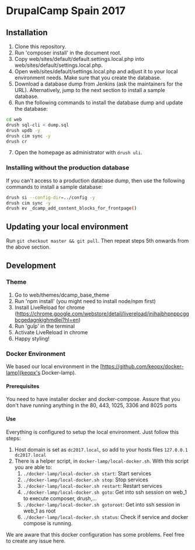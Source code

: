 # DrupalCamp Spain 2017

## Installation
1. Clone this repository.
2. Run 'composer install' in the document root.
3. Copy web/sites/default/default.settings.local.php into
   web/sites/default/settings.local.php.
4. Open web/sites/default/settings.local.php and adjust it
   to your local environment needs. Make sure that you create the database.
5. Download a database dump from Jenkins (ask the maintainers for the URL).
   Alternatively, jump to the next section to install a sample database.
6. Run the following commands to install the database dump and update the
   database:
```bash
cd web
drush sql-cli < dump.sql
drush updb -y
drush cim sync -y
drush cr
```
7. Open the homepage as administrator with `drush uli`.

### Installing without the production database
If you can't access to a production database dump, then use the following
commands to install a sample database:

```bash
drush si --config-dir=../config -y
drush cim sync -y
drush ev _dcamp_add_content_blocks_for_frontpage()
```

## Updating your local environment
Run `git checkout master && git pull`. Then repeat steps 5th onwards from the above section.

## Development

### Theme
1. Go to web/themes/dcamp_base_theme
1. Run 'npm install' (you might need to install node/npm first)
1. Install LiveReload for chrome (https://chrome.google.com/webstore/detail/livereload/jnihajbhpnppcggbcgedagnkighmdlei?hl=en)
1. Run 'gulp' in the terminal
1. Activate LiveReload in chrome
1. Happy styling!


### Docker Environment
We based our local environment in the [https://github.com/keopx/docker-lamp](keopx's Docker-lamp).

#### Prerequisites
You need to have installer docker and docker-compose. 
Assure that you don't have running anything in the 80, 443, 1025, 3306 and 8025 ports
#### Use
Everything is configured to setup the local environment. Just follow this steps:

1. Host domain is set as `dc2017.local`, so add to your hosts files `127.0.0.1  dc2017.local`
2. There is a helper script, in `docker-lamp/local-docker.sh`. With this script you are able to:
    1. `./docker-lamp/local-docker.sh start`: Start services
    2. `./docker-lamp/local-docker.sh stop`: Stop services
    3. `./docker-lamp/local-docker.sh restart`: Restart services
    4. `./docker-lamp/local-docker.sh goto`: Get into ssh session on web_1 to execute composer, drush,...
    5. `./docker-lamp/local-docker.sh gotoroot`: Get into ssh session in web_1 as root
    6. `./docker-lamp/local-docker.sh status`: Check if service and docker compose is running.
    
We are aware that this docker configuration has some problems. Feel free to create any issue here. 


